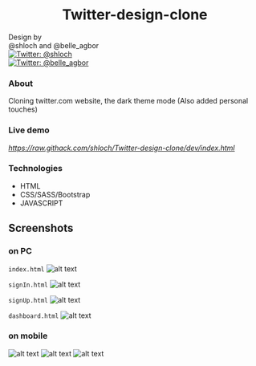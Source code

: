 <h1 align="center">Twitter-design-clone</h1>
<p>
            Design by <br />
            @shloch and @belle_agbor  <br />
            <a href="https://twitter.com/shloch" target="_blank">
                <img alt="Twitter: @shloch" src="https://img.shields.io/twitter/follow/shloch.svg?style=social" />
            </a> <br/>
             <a href="https://twitter.com/belle_agbor" target="_blank">
                <img alt="Twitter: @belle_agbor"
                    src="https://img.shields.io/twitter/follow/belle_agbor.svg?style=social" />
            </a>

            

           
</p>

### About

Cloning twitter.com website, the dark theme mode (Also added personal touches)

### Live demo
_https://raw.githack.com/shloch/Twitter-design-clone/dev/index.html_

### Technologies

- HTML
- CSS/SASS/Bootstrap
- JAVASCRIPT


## Screenshots

### on PC 
`index.html`
![alt text](https://github.com/shloch/Twitter-design-clone/blob/dev/screenshots/desktop/screenshot_1.png)

`signIn.html`
![alt text](https://github.com/shloch/Twitter-design-clone/blob/dev/screenshots/desktop/screenshot_2.png)

`signUp.html`
![alt text](https://github.com/shloch/Twitter-design-clone/blob/dev/screenshots/desktop/screenshot_3.png)

`dashboard.html`
![alt text](https://github.com/shloch/Twitter-design-clone/blob/dev/screenshots/desktop/screenshot_4.png)

### on mobile

![alt text](https://github.com/shloch/Twitter-design-clone/blob/dev/screenshots/mobile/screenshot_1.png)
![alt text](https://github.com/shloch/Twitter-design-clone/blob/dev/screenshots/mobile/screenshot_2.png)
![alt text](https://github.com/shloch/Twitter-design-clone/blob/dev/screenshots/mobile/screenshot_3.png)
